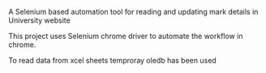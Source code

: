 A Selenium based automation tool for reading and updating mark details in University website

This project uses Selenium chrome driver to automate the workflow in chrome.

To read data from xcel sheets temproray oledb has been used
